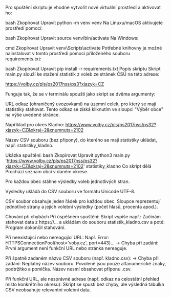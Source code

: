 Pro spuštění skriptu je vhodné vytvořit nové virtuální prostředí a aktivovat ho:

bash
Zkopírovat
Upravit
python -m venv venv
Na Linuxu/macOS aktivujete prostředí pomocí:

bash
Zkopírovat
Upravit
source venv/bin/activate
Na Windows:

cmd
Zkopírovat
Upravit
venv\Scripts\activate
Potřebné knihovny je možné nainstalovat v tomto prostředí pomocí přiloženého souboru requirements.txt:

bash
Zkopírovat
Upravit
pip install -r requirements.txt
Popis skriptu
Skript main.py slouží ke stažení statistik z voleb ze stránek ČSÚ na této adrese:

https://volby.cz/pls/ps2017nss/ps3?xjazyk=CZ

Funguje tak, že se v terminálu spouští jako skript se dvěma argumenty:

URL odkaz (ohraničený uvozovkami) na územní celek, pro který se mají statistiky stahovat.
Tento odkaz se získá kliknutím ve sloupci "Výběr obce" na výše uvedené stránce.

Například pro okres Kladno:
https://www.volby.cz/pls/ps2017nss/ps32?xjazyk=CZ&xkraj=2&xnumnuts=2102

Název CSV souboru (bez přípony), do kterého se mají statistiky ukládat, např. statistiky_kladno.

Ukázka spuštění:
bash
Zkopírovat
Upravit
python3 main.py 'https://www.volby.cz/pls/ps2017nss/ps32?xjazyk=CZ&xkraj=2&xnumnuts=2102' statistiky_kladno
Co skript dělá
Prochází seznam obcí v daném okrese.

Pro každou obec stáhne výsledky voleb jednotlivých stran.

Výsledky ukládá do CSV souboru ve formátu Unicode UTF-8.

CSV soubor obsahuje jeden řádek pro každou obec. Sloupce reprezentují jednotlivé strany a jejich volební výsledky (počet hlasů, procenta apod.).

Chování při chybách
Při úspěšném spuštění:
Skript vypíše např.:
Začínám stahovat data z https://... a ukládám do souboru statistik_kladno.csv
a poté: Program dokončil stahování.

Při neexistující nebo nereagující URL:
Např.
Error: HTTPSConnectionPool(host='voby.cz', port=443)...
→ Chyba při zadání: První argument není funkční URL nebo stránka nereaguje.

Při špatně zadaném názvu CSV souboru (např. kladno.csv):
→ Chyba při zadání: Neplatný název souboru.
Povolené jsou pouze alfanumerické znaky, podtržítko a pomlčka. Název nesmí obsahovat příponu .csv.

Při funkční URL, ale nesprávné adrese (např. odkaz na celostátní přehled místo konkrétního okresu):
Skript se spustí bez chyby, ale výsledná tabulka CSV neobsahuje relevantní volební data.

